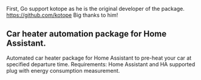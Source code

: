 First, Go support kotope as he is the original developer of the package.
https://github.com/kotope
Big thanks to him!

## Car heater automation package for Home Assistant.
Automated car heater package for Home Assistant to pre-heat your car at specified departure time.
Requirements: Home Assistant and HA supported plug with energy consumption measurement.
